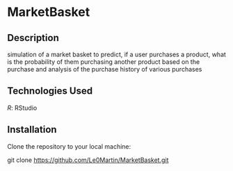 # MarketBasket

## Description

simulation of a market basket to predict, if a user purchases a product, what is the probability of them purchasing another product based on the purchase and analysis of the purchase history of various purchases

## Technologies Used

*R*: RStudio

## Installation

Clone the repository to your local machine:

git clone https://github.com/Le0Martin/MarketBasket.git


